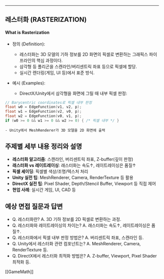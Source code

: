 
---
## 레스터화 (RASTERIZATION)

#### What is Rasterization

- 정의 (Definition):
	- 레스터화는 3D 모델의 기하 정보를 2D 화면의 픽셀로 변환하는 그래픽스 파이프라인의 핵심 과정이다.
	- 삼각형 등 폴리곤을 스캔라인/버리센트릭 좌표 등으로 픽셀에 할당.
	- 실시간 렌더링(게임, UI 등)에서 표준 방식.

- 예시 (Examples):
	- DirectX/Unity에서 삼각형을 화면에 그릴 때 내부 픽셀 판정:
```c
// Barycentric coordinates로 픽셀 내부 판정
float w0 = EdgeFunction(v1, v2, p);
float w1 = EdgeFunction(v2, v0, p);
float w2 = EdgeFunction(v0, v1, p);
if (w0 >= 0 && w1 >= 0 && w2 >= 0) { /* 픽셀 내부 */ }
```
	- Unity에서 MeshRenderer가 3D 모델을 2D 화면에 출력

## 주제별 세부 내용 정리와 설명
- **레스터화 알고리즘**: 스캔라인, 버리센트릭 좌표, Z-buffer(깊이 판정)
- **래스터화 vs 레이트레이싱**: 래스터화는 속도↑, 레이트레이싱은 품질↑
- **픽셀 셰이딩**: 픽셀별 색상/조명/텍스처 처리
- **Unity 실전 팁**: MeshRenderer, Camera, RenderTexture 등 활용
- **DirectX 실전 팁**: Pixel Shader, Depth/Stencil Buffer, Viewport 등 직접 제어
- **현업 사례**: 실시간 게임, UI, CAD 등

## 예상 면접 질문과 답변
- Q. 레스터화란?
  A. 3D 기하 정보를 2D 픽셀로 변환하는 과정.
- Q. 레스터화와 레이트레이싱의 차이는?
  A. 래스터화는 속도↑, 레이트레이싱은 품질↑.
- Q. 레스터화에서 픽셀 내부 판정 방법은?
  A. 버리센트릭 좌표, 스캔라인 등.
- Q. Unity에서 레스터화 관련 컴포넌트는?
  A. MeshRenderer, Camera, RenderTexture 등.
- Q. DirectX에서 레스터화 최적화 방법은?
  A. Z-buffer, Viewport, Pixel Shader 최적화 등. 



[[GameMath]]
